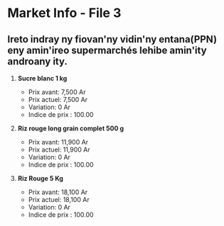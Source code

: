 # Market Info - File 3

## Ireto indray ny fiovan'ny vidin'ny entana(PPN) eny amin'ireo supermarchés lehibe amin'ity androany ity.

1. **Sucre blanc 1 kg**
   - Prix avant: 7,500 Ar
   - Prix actuel: 7,500 Ar
   - Variation: 0 Ar
   - Indice de prix : 100.00

2. **Riz rouge long grain complet 500 g**
   - Prix avant: 11,900 Ar
   - Prix actuel: 11,900 Ar
   - Variation: 0 Ar
   - Indice de prix : 100.00

3. **Riz Rouge 5 Kg**
   - Prix avant: 18,100 Ar
   - Prix actuel: 18,100 Ar
   - Variation: 0 Ar
   - Indice de prix : 100.00

